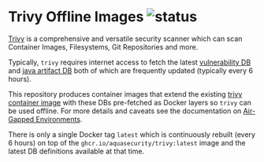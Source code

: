 # Trivy Offline Images ![status](https://github.com/bored-engineer/trivy-offline/actions/workflows/build-and-push.yml/badge.svg?branch=main)
[Trivy](https://github.com/aquasecurity/trivy) is a comprehensive and versatile security scanner which can scan Container Images, Filesystems, Git Repositories and more.

Typically, `trivy` requires internet access to fetch the latest [vulnerability DB](https://github.com/aquasecurity/trivy-db) and [java artifact DB](https://github.com/aquasecurity/trivy-java-db) both of which are frequently updated (typically every 6 hours).

This repository produces container images that extend the existing [trivy container image](https://github.com/aquasecurity/trivy/pkgs/container/trivy) with these DBs pre-fetched as Docker layers so `trivy` can be used offline. For more details and caveats see the documentation on [Air-Gapped Environments](https://aquasecurity.github.io/trivy/v0.49/docs/advanced/air-gap/).

There is only a single Docker tag `latest` which is continuously rebuilt (every 6 hours) on top of the `ghcr.io/aquasecurity/trivy:latest` image and the latest DB definitions available at that time.
